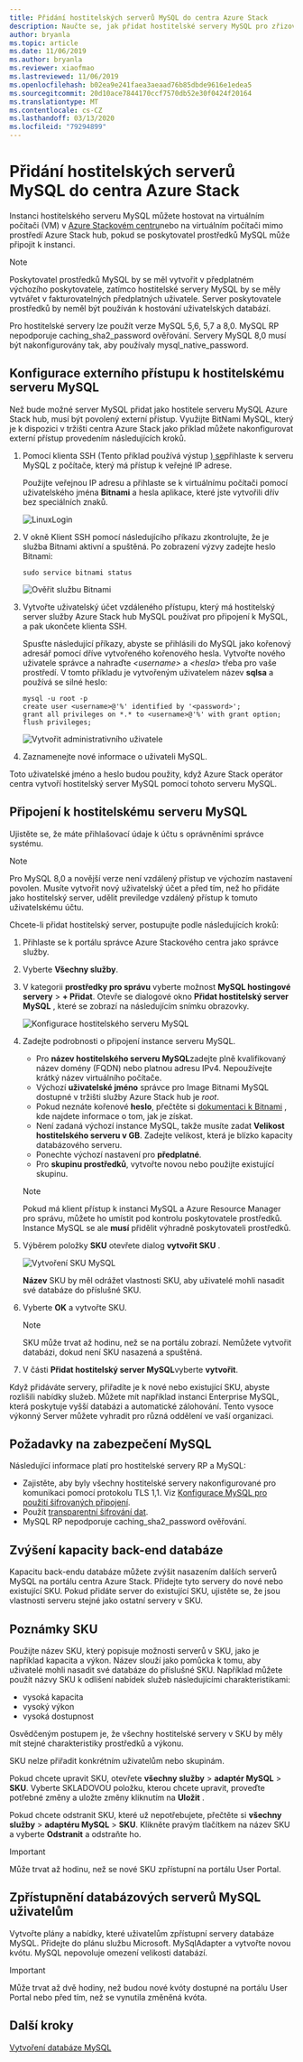 ```yaml
---
title: Přidání hostitelských serverů MySQL do centra Azure Stack
description: Naučte se, jak přidat hostitelské servery MySQL pro zřizování prostřednictvím poskytovatele prostředků adaptéru MySQL.
author: bryanla
ms.topic: article
ms.date: 11/06/2019
ms.author: bryanla
ms.reviewer: xiaofmao
ms.lastreviewed: 11/06/2019
ms.openlocfilehash: b02ea9e241faea3aeaad76b85dbde9616e1edea5
ms.sourcegitcommit: 20d10ace7844170ccf7570db52e30f0424f20164
ms.translationtype: MT
ms.contentlocale: cs-CZ
ms.lasthandoff: 03/13/2020
ms.locfileid: "79294899"
---
```

# <a name="add-mysql-hosting-servers-in-azure-stack-hub"></a>Přidání hostitelských serverů MySQL do centra Azure Stack

Instanci hostitelského serveru MySQL můžete hostovat na virtuálním počítači (VM) v [Azure Stackovém centru](azure-stack-overview.md)nebo na virtuálním počítači mimo prostředí Azure Stack hub, pokud se poskytovatel prostředků MySQL může připojit k instanci.

> [!NOTE]
> Poskytovatel prostředků MySQL by se měl vytvořit v předplatném výchozího poskytovatele, zatímco hostitelské servery MySQL by se měly vytvářet v fakturovatelných předplatných uživatele. Server poskytovatele prostředků by neměl být používán k hostování uživatelských databází.

Pro hostitelské servery lze použít verze MySQL 5,6, 5,7 a 8,0. MySQL RP nepodporuje caching_sha2_password ověřování. Servery MySQL 8,0 musí být nakonfigurovány tak, aby používaly mysql_native_password.

## <a name="configure-external-access-to-the-mysql-hosting-server"></a>Konfigurace externího přístupu k hostitelskému serveru MySQL

Než bude možné server MySQL přidat jako hostitele serveru MySQL Azure Stack hub, musí být povolený externí přístup. Využijte BitNami MySQL, který je k dispozici v tržišti centra Azure Stack jako příklad můžete nakonfigurovat externí přístup provedením následujících kroků.

1. Pomocí klienta SSH (Tento příklad používá výstup [) se](https://www.chiark.greenend.org.uk/~sgtatham/putty/latest.html)přihlaste k serveru MySQL z počítače, který má přístup k veřejné IP adrese.

    Použijte veřejnou IP adresu a přihlaste se k virtuálnímu počítači pomocí uživatelského jména **Bitnami** a hesla aplikace, které jste vytvořili dřív bez speciálních znaků.

   ![LinuxLogin](media/azure-stack-tutorial-mysqlrp/bitnami1.png)

2. V okně Klient SSH pomocí následujícího příkazu zkontrolujte, že je služba Bitnami aktivní a spuštěná. Po zobrazení výzvy zadejte heslo Bitnami:

   `sudo service bitnami status`

   ![Ověřit službu Bitnami](media/azure-stack-tutorial-mysqlrp/bitnami2.png)

3. Vytvořte uživatelský účet vzdáleného přístupu, který má hostitelský server služby Azure Stack hub MySQL používat pro připojení k MySQL, a pak ukončete klienta SSH.

    Spusťte následující příkazy, abyste se přihlásili do MySQL jako kořenový adresář pomocí dříve vytvořeného kořenového hesla. Vytvořte nového uživatele správce a nahraďte *\<username\>* a *\<hesla\>* třeba pro vaše prostředí. V tomto příkladu je vytvořeným uživatelem název **sqlsa** a používá se silné heslo:

   ```mysql
   mysql -u root -p
   create user <username>@'%' identified by '<password>';
   grant all privileges on *.* to <username>@'%' with grant option;
   flush privileges;
   ```

   ![Vytvořit administrativního uživatele](media/azure-stack-tutorial-mysqlrp/bitnami3.png)

4. Zaznamenejte nové informace o uživateli MySQL.

Toto uživatelské jméno a heslo budou použity, když Azure Stack operátor centra vytvoří hostitelský server MySQL pomocí tohoto serveru MySQL.

## <a name="connect-to-a-mysql-hosting-server"></a>Připojení k hostitelskému serveru MySQL

Ujistěte se, že máte přihlašovací údaje k účtu s oprávněními správce systému.

> [!NOTE]
> Pro MySQL 8,0 a novější verze není vzdálený přístup ve výchozím nastavení povolen. Musíte vytvořit nový uživatelský účet a před tím, než ho přidáte jako hostitelský server, udělit previledge vzdálený přístup k tomuto uživatelskému účtu.

Chcete-li přidat hostitelský server, postupujte podle následujících kroků:

1. Přihlaste se k portálu správce Azure Stackového centra jako správce služby.
2. Vyberte **Všechny služby**.
3. V kategorii **prostředky pro správu** vyberte možnost **MySQL hostingové servery** >  **+ Přidat**. Otevře se dialogové okno **Přidat hostitelský server MySQL** , které se zobrazí na následujícím snímku obrazovky.

   ![Konfigurace hostitelského serveru MySQL](./media/azure-stack-mysql-rp-deploy/mysql-add-hosting-server-2.png)

4. Zadejte podrobnosti o připojení instance serveru MySQL.

   * Pro **název hostitelského serveru MySQL**zadejte plně kvalifikovaný název domény (FQDN) nebo platnou adresu IPv4. Nepoužívejte krátký název virtuálního počítače.
   * Výchozí **uživatelské jméno** správce pro Image Bitnami MySQL dostupné v tržišti služby Azure Stack hub je *root*.
   * Pokud neznáte kořenové **heslo**, přečtěte si [dokumentaci k Bitnami](https://docs.bitnami.com/azure/faq/#how-to-find-application-credentials) , kde najdete informace o tom, jak je získat.
   * Není zadaná výchozí instance MySQL, takže musíte zadat **Velikost hostitelského serveru v GB**. Zadejte velikost, která je blízko kapacity databázového serveru.
   * Ponechte výchozí nastavení pro **předplatné**.
   * Pro **skupinu prostředků**, vytvořte novou nebo použijte existující skupinu.

   > [!NOTE]
   > Pokud má klient přístup k instanci MySQL a Azure Resource Manager pro správu, můžete ho umístit pod kontrolu poskytovatele prostředků. Instance MySQL se ale **musí** přidělit výhradně poskytovateli prostředků.

5. Výběrem položky **SKU** otevřete dialog **vytvořit SKU** .

   ![Vytvoření SKU MySQL](./media/azure-stack-mysql-rp-deploy/mysql-new-sku.png)

   **Název** SKU by měl odrážet vlastnosti SKU, aby uživatelé mohli nasadit své databáze do příslušné SKU.

6. Vyberte **OK** a vytvořte SKU.
   > [!NOTE]
   > SKU může trvat až hodinu, než se na portálu zobrazí. Nemůžete vytvořit databázi, dokud není SKU nasazená a spuštěná.

7. V části **Přidat hostitelský server MySQL**vyberte **vytvořit**.

Když přidáváte servery, přiřadíte je k nové nebo existující SKU, abyste rozlišili nabídky služeb. Můžete mít například instanci Enterprise MySQL, která poskytuje vyšší databázi a automatické zálohování. Tento vysoce výkonný Server můžete vyhradit pro různá oddělení ve vaší organizaci.

## <a name="security-considerations-for-mysql"></a>Požadavky na zabezpečení MySQL

Následující informace platí pro hostitelské servery RP a MySQL:

* Zajistěte, aby byly všechny hostitelské servery nakonfigurované pro komunikaci pomocí protokolu TLS 1,1. Viz [Konfigurace MySQL pro použití šifrovaných připojení](https://dev.mysql.com/doc/refman/5.7/en/using-encrypted-connections.html).
* Použít [transparentní šifrování dat](https://dev.mysql.com/doc/mysql-secure-deployment-guide/5.7/en/secure-deployment-data-encryption.html).
* MySQL RP nepodporuje caching_sha2_password ověřování.

## <a name="increase-backend-database-capacity"></a>Zvýšení kapacity back-end databáze

Kapacitu back-endu databáze můžete zvýšit nasazením dalších serverů MySQL na portálu centra Azure Stack. Přidejte tyto servery do nové nebo existující SKU. Pokud přidáte server do existující SKU, ujistěte se, že jsou vlastnosti serveru stejné jako ostatní servery v SKU.

## <a name="sku-notes"></a>Poznámky SKU
Použijte název SKU, který popisuje možnosti serverů v SKU, jako je například kapacita a výkon. Název slouží jako pomůcka k tomu, aby uživatelé mohli nasadit své databáze do příslušné SKU. Například můžete použít názvy SKU k odlišení nabídek služeb následujícími charakteristikami:
  
* vysoká kapacita
* vysoký výkon
* vysoká dostupnost

Osvědčeným postupem je, že všechny hostitelské servery v SKU by měly mít stejné charakteristiky prostředků a výkonu.

SKU nelze přiřadit konkrétním uživatelům nebo skupinám.

Pokud chcete upravit SKU, otevřete **všechny služby** > **adaptér MySQL** > **SKU**. Vyberte SKLADOVOU položku, kterou chcete upravit, proveďte potřebné změny a uložte změny kliknutím na **Uložit** . 

Pokud chcete odstranit SKU, které už nepotřebujete, přečtěte si **všechny služby** > **adaptéru MySQL** > **SKU**. Klikněte pravým tlačítkem na název SKU a vyberte **Odstranit** a odstraňte ho.

> [!IMPORTANT]
> Může trvat až hodinu, než se nové SKU zpřístupní na portálu User Portal.

## <a name="make-mysql-database-servers-available-to-your-users"></a>Zpřístupnění databázových serverů MySQL uživatelům

Vytvořte plány a nabídky, které uživatelům zpřístupní servery databáze MySQL. Přidejte do plánu službu Microsoft. MySqlAdapter a vytvořte novou kvótu. MySQL nepovoluje omezení velikosti databází.

> [!IMPORTANT]
> Může trvat až dvě hodiny, než budou nové kvóty dostupné na portálu User Portal nebo před tím, než se vynutila změněná kvóta.

## <a name="next-steps"></a>Další kroky

[Vytvoření databáze MySQL](azure-stack-mysql-resource-provider-databases.md)

